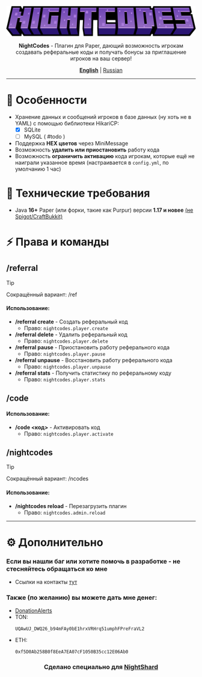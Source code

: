 <center>
<img src="docs/NightCodes-Title.png">
<p><b>NightCodes</b> - Плагин для Paper, дающий возможность игрокам создавать реферальные коды и получать бонусы за приглашение игроков на ваш сервер!</p>

<b><a href="README.md">English</a></b> | <u>Russian</u>
</center>

***

# 🚀 Особенности

- Хранение данных и сообщений игроков в базе данных (ну хоть не в YAML) с помощью библиотеки HikariCP:
  - [x] SQLite
  - [ ] MySQL ( #todo )
- Поддержка **HEX цветов** через MiniMessage
- Возможность **удалить или приостановить** работу кода
- Возможность **ограничить активацию** кода игрокам, которые ещё не наиграли указанное время (настраивается в `config.yml`, по умолчанию 1 час)

# 💾 Технические требования

- Java **16+**
Paper (или форки, такие как Purpur) версии **1.17 и новее** <u>(не Spigot/CraftBukkit)</u>

# ⚡ Права и команды

## /referral

> [!TIP]
> Сокращённый вариант: /ref

#### Использование:
- **/referral create** - Создать реферальный код
  - Право: `nightcodes.player.create`
- **/referral delete** - Удалить реферальный код
  - Право: `nightcodes.player.delete`
- **/referral pause** - Приостановить работу реферального кода
  - Право: `nightcodes.player.pause`
- **/referral unpause** - Восстановить работу реферального кода
  - Право: `nightcodes.player.unpause`
- **/referral stats** - Получить статистику по реферальному коду
  - Право: `nightcodes.player.stats`

## /code

#### Использование:
- **/code <код>** - Активировать код
  - Право: `nightcodes.player.activate`

## /nightcodes

> [!TIP]
> Сокращённый вариант: /ncodes

#### Использование:
- **/nightcodes reload** - Перезагрузить плагин
  - Право: `nightcodes.admin.reload`



***



# ⚙ Дополнительно

### Если вы нашли баг или хотите помочь в разработке - не стесняйтесь обращаться ко мне
  - Ссылки на контакты [тут](https://drakoshaslv.ru/)

### Также (по желанию) вы можете дать мне денег:
  - [DonationAlerts](https://www.donationalerts.com/r/mrdrag0nxyt)
  - TON:
    ```
    UQAwUJ_DWQ26_b94mFAy0bE1hrxVRHrq51umphFPreFraVL2
    ```
  - ETH:
    ```
    0xf5D0Ab258B0f8EeA7EA07cF1050B35cc12E06Ab0
    ```



<center><h3>Сделано специально для <a href="https://nshard.ru">NightShard</a></h3></center>